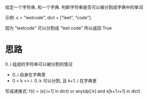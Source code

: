 给定一个字符串, 和一个字典. 判断字符串是否可以被分割成字典中的单词

示例:
s = "leetcode",
dict = ["leet", "code"].

因为 "leetcode" 可以分割成 "leet code" 所以返回 True



# 思路

0..i 组成的字符串可以被分割的情况
* 0..i 自身在字典里
* 0 < k <= i. 0..k 可以分割, 且 k+1..i 在字典里

写成递推式:
f(i) = (s[:i+1] in dict) or any(dp[:k] and s[k+1:i+1] in dict)
